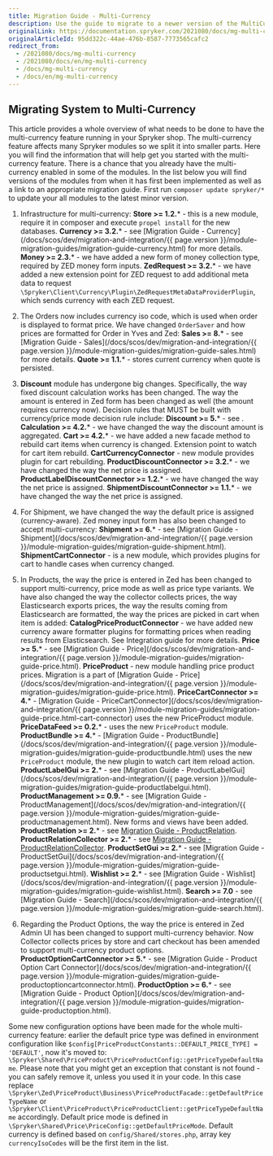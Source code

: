 ```yaml
---
title: Migration Guide - Multi-Currency
description: Use the guide to migrate to a newer version of the MultiCurrency module.
originalLink: https://documentation.spryker.com/2021080/docs/mg-multi-currency
originalArticleId: 95dd322c-44ae-476b-8587-7773565cafc2
redirect_from:
  - /2021080/docs/mg-multi-currency
  - /2021080/docs/en/mg-multi-currency
  - /docs/mg-multi-currency
  - /docs/en/mg-multi-currency
---
```


## Migrating System to Multi-Currency
This article provides a whole overview of what needs to be done to have the multi-currency feature running in your Spryker shop. The multi-currency feature affects many Spryker modules so we split it into smaller parts. Here you will find the information that will help get you started with the multi-currency feature.
There is a chance that you already have the multi-currency enabled in some of the modules. In the list below you will find versions of the modules from when it has first been implemented as well as a link to an appropriate migration guide.
First run `composer update spryker/*` to update your all modules to the latest minor version.

1. Infrastructure for multi-currency:
**Store >= 1.2.*** - this is a new module, require it in composer and execute `propel install` for the new databases.
**Currency >= 3.2.*** - see [Migration Guide - Currency](/docs/scos/dev/migration-and-integration/{{ page.version }}/module-migration-guides/migration-guide-currency.html) for more details.
**Money >= 2.3.*** - we have added a new form of money collection type, required by ZED money form inputs.
**ZedRequest >= 3.2.*** - we have added a new extension point for ZED request to add additional meta data to request `\Spryker\Client\Currency\Plugin\ZedRequestMetaDataProviderPlugin`, which sends currency with each ZED request.

2. The Orders now includes currency iso code, which is used when order is displayed to format price. We have changed `OrderSaver` and how prices are formatted for Order in Yves and Zed:
**Sales >= 8.*** - see [Migration Guide - Sales](/docs/scos/dev/migration-and-integration/{{ page.version }}/module-migration-guides/migration-guide-sales.html) for more details.
**Quote >= 1.1.*** - stores current currency when quote is persisted.

3. **Discount** module has undergone big changes. Specifically, the way fixed discount calculation works has been changed. The way the amount is entered in Zed form has been changed as well (the amount requires currency now). Decision rules that MUST be built with currency/price mode decision rule include:
**Discount >= 5.*** - see .
**Calculation >= 4.2.*** - we have changed the way the discount amount is aggregated.
**Cart >= 4.2.*** - we have added a new facade method to rebuild cart items when currency is changed. Extension point to watch for cart item rebuild.
**CartCurrencyConnector** - new module provides plugin for cart rebuilding. <!-- See [Currency configuration](https://documentation.spryker.com/2021080/docs/currency) for more details.-->
**ProductDiscountConnector >= 3.2.*** - we have changed the way the net price is assigned.
**ProductLabelDiscountConnector >= 1.2.*** - we have changed the way the net price is assigned.
**ShipmentDiscountConnector >= 1.1.*** - we have changed the way the net price is assigned.

4. For Shipment, we have changed the way the default price is assigned (currency-aware). Zed money input form has also been changed to accept multi-currency:
**Shipment >= 6.*** - see [Migration Guide - Shipment](/docs/scos/dev/migration-and-integration/{{ page.version }}/module-migration-guides/migration-guide-shipment.html).
**ShipmentCartConnector** - is a new module, which provides plugins for cart to handle cases when currency changed. <!-- add a link See Integration guide for more details.-->

5. In Products, the way the price is entered in Zed has been changed to support multi-currency, price mode as well as price type variants. We have also changed the way the collector collects prices, the way Elasticsearch exports prices, the way the results coming from Elasticsearch are formatted, the way the prices are picked in cart when item is added:
 **CatalogPriceProductConnector** - we have added new currency aware formatter plugins for formatting prices when reading results from Elasticsearch. See Integration guide for more details.
**Price >= 5.*** - see [Migration Guide - Price](/docs/scos/dev/migration-and-integration/{{ page.version }}/module-migration-guides/migration-guide-price.html).
**PriceProduct** - new module handling price product prices. Migration is a part of [Migration Guide - Price](/docs/scos/dev/migration-and-integration/{{ page.version }}/module-migration-guides/migration-guide-price.html).
**PriceCartConnector >= 4.*** -  [Migration Guide - PriceCartConnector](/docs/scos/dev/migration-and-integration/{{ page.version }}/module-migration-guides/migration-guide-price.html-cart-connector) uses the new PriceProduct module.
**PriceDataFeed >= 0.2.*** - uses the new `PriceProduct` module.
**ProductBundle >= 4.*** - [Migration Guide - ProductBundle](/docs/scos/dev/migration-and-integration/{{ page.version }}/module-migration-guides/migration-guide-productbundle.html) uses the new `PriceProduct` module, the new plugin to watch cart item reload action.
**ProductLabelGui >= 2.*** - see [Migration Guide - ProductLabelGui](/docs/scos/dev/migration-and-integration/{{ page.version }}/module-migration-guides/migration-guide-productlabelgui.html).
**ProductManagement >= 0.9.*** - see [Migration Guide - ProductManagement](/docs/scos/dev/migration-and-integration/{{ page.version }}/module-migration-guides/migration-guide-productmanagement.html). New forms and views have been added.
**ProductRelation >= 2.*** - see [Migration Guide - ProductRelation](https://documentation.spryker.com/2021080/docs/mg-product-relation).
**ProductRelationCollector >= 2.*** - see [Migration Guide - ProductRelationCollector](https://documentation.spryker.com/2021080/docs/mg-product-relation-collector).
**ProductSetGui >= 2.*** - see [Migration Guide - ProductSetGui](/docs/scos/dev/migration-and-integration/{{ page.version }}/module-migration-guides/migration-guide-productsetgui.html).
**Wishlist >= 2.*** - see [Migration Guide - Wishlist](/docs/scos/dev/migration-and-integration/{{ page.version }}/module-migration-guides/migration-guide-wishlist.html).
**Search >= 7.0** - see [Migration Guide - Search](/docs/scos/dev/migration-and-integration/{{ page.version }}/module-migration-guides/migration-guide-search.html).

6. Regarding the Product Options, the way the price is entered in Zed Admin UI has been changed to support multi-currency behavior. Now Collector collects prices by store and cart checkout has been amended to support multi-currency product options.
**ProductOptionCartConnector >= 5.*** - see [Migration Guide - Product Option Cart Connector](/docs/scos/dev/migration-and-integration/{{ page.version }}/module-migration-guides/migration-guide-productoptioncartconnector.html).
**ProductOption >= 6.*** - see [Migration Guide - Product Option](/docs/scos/dev/migration-and-integration/{{ page.version }}/module-migration-guides/migration-guide-productoption.html).

Some new configuration options have been made for the whole multi-currency feature: earlier the default price type was defined in environment configuration like `$config[PriceProductConstants::DEFAULT_PRICE_TYPE] = 'DEFAULT'`, now it's moved to: `\Spryker\Shared\PriceProduct\PriceProductConfig::getPriceTypeDefaultName`. Please note that you might get an exception that constant is not found - you can safely remove it, unless you used it in your code. In this case replace `\Spryker\Zed\PriceProduct\Business\PriceProductFacade::getDefaultPriceTypeName` or `\Spryker\Client\PriceProduct\PriceProductClient::getPriceTypeDefaultName` accordingly. Default price mode is defined in `\Spryker\Shared\Price\PriceConfig::getDefaultPriceMode`. Default currency is defined based on `config/Shared/stores.php`, array key `currencyIsoCodes` will be the first item in the list.

